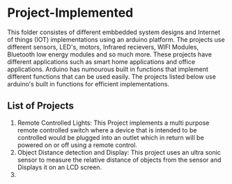 # Project-Implemented 
This folder consistes of different embbedded system designs and Internet of things (IOT) implementations using an arduino platform. The projects use different sensors, LED's, motors, Infrared recievers, WIFI Modules, Bluetooth low energy modules and so much more. These projects have different applications such as smart home applications and office applications. 
Arduino has numourous built in functions that implement different functions that can be used easily. The projects listed below use arduino's built in functions for efficient implementations. 
## List of Projects
1. Remote Controlled Lights: 
This Project implements a multi purpose remote controlled switch where a device that is intended to be controlled would be plugged into an outlet which in return will be powered on or off using a remote control.
2. Object Distance detection and Display:
This project uses an ultra sonic sensor to measure the relative distance of objects from the sensor and Displays it on an LCD screen.
3. 

